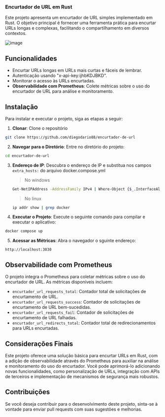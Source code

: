 ### Encurtador de URL em Rust

Este projeto apresenta um encurtador de URL simples implementado em Rust. O objetivo principal é fornecer uma ferramenta
prática para encurtar URLs longas e complexas, facilitando o compartilhamento em diversos contextos.

![image](https://github.com/diegodario88/encurtador-de-url/assets/25825145/45bda143-2502-49f0-b0fd-fcdbf64dacf2)


## Funcionalidades

- Encurtar URLs longas em URLs mais curtas e fáceis de lembrar.
- Autenticação usando "x-api-key:ijhbKDJBKD".
- Monitorar o acesso às URLs encurtadas.
- **Observabilidade com Prometheus**: Colete métricas sobre o uso do encurtador de URL para análise e monitoramento.

## Instalação

Para instalar e executar o projeto, siga as etapas a seguir:

1. **Clonar**: Clone o repositório

```bash
git clone https://github.com/diegodario88/encurtador-de-url
```

2. **Navegar para o Diretório**: Entre no diretório do projeto:

```bash
cd encurtador-de-url
```

3. **Endereço de IP**: Descubra o endereço de IP e substitua nos campos `extra_hosts:` do arquivo docker.compose.yml
   > No windows
   ```bash
   Get-NetIPAddress -AddressFamily IPv4 | Where-Object {$_.InterfaceAlias -eq 'Ethernet'} | Select-Object -ExpandProperty IPAddress
   ```
   > No linux
   ```bash
   ip addr show | grep docker
   ```

4. **Executar o Projeto**: Execute o seguinte comando para compilar e executar o aplicativo:

```bash
docker compose up
```

5. **Acessar as Métricas**: Abra o navegador o sguinte endereço:

```
http://localhost:3030
```

## Observabilidade com Prometheus

O projeto integra o Prometheus para coletar métricas sobre o uso do encurtador de URL. As métricas disponíveis incluem:

- `encurtador_url_requests_total`: Contador total de solicitações de encurtamento de URL.
- `encurtador_url_requests_success`: Contador de solicitações de encurtamento de URL bem-sucedidas.
- `encurtador_url_requests_fail`: Contador de solicitações de encurtamento de URL falhadas.
- `encurtador_url_redirects_total`: Contador total de redirecionamentos para URLs encurtadas.

## Considerações Finais

Este projeto oferece uma solução básica para encurtar URLs em Rust, com a adição de observabilidade através do Prometheus para auxiliar na análise e monitoramento do uso do encurtador. Você pode aprimorá-lo adicionando novas funcionalidades, como personalização de URLs, integração com APIs de terceiros e implementação de mecanismos de segurança mais robustos.

## Contribuições

Se você deseja contribuir para o desenvolvimento deste projeto, sinta-se à vontade para enviar pull requests com suas sugestões e melhorias.

